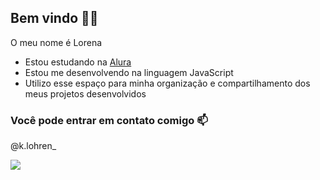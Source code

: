 ## Bem vindo 🖤😻

O meu nome é Lorena

- Estou estudando na [Alura](https://www.alura.com.br)
- Estou me desenvolvendo na linguagem JavaScript
- Utilizo esse espaço para minha organização e compartilhamento dos meus projetos desenvolvidos

### Você pode entrar em contato comigo 📫

@k.lohren_

![](https://media1.tenor.com/m/uSEyL2TsvwkAAAAd/puppy-school-dog-in-a-dress.gif)
